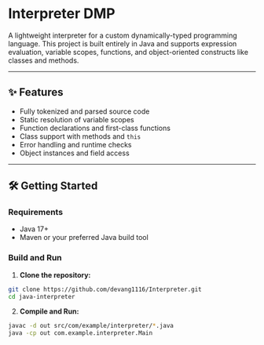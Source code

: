 # Interpreter DMP 

A lightweight interpreter for a custom dynamically-typed programming language. This project is built entirely in Java and supports expression evaluation, variable scopes, functions, and object-oriented constructs like classes and methods.

---

## ✨ Features

- Fully tokenized and parsed source code
- Static resolution of variable scopes
- Function declarations and first-class functions
- Class support with methods and `this`
- Error handling and runtime checks
- Object instances and field access

---

## 🛠 Getting Started

### Requirements

- Java 17+
- Maven or your preferred Java build tool

### Build and Run

1. **Clone the repository:**

```bash
git clone https://github.com/devang1116/Interpreter.git
cd java-interpreter
```

2. **Compile and Run:**
```bash
javac -d out src/com/example/interpreter/*.java
java -cp out com.example.interpreter.Main
